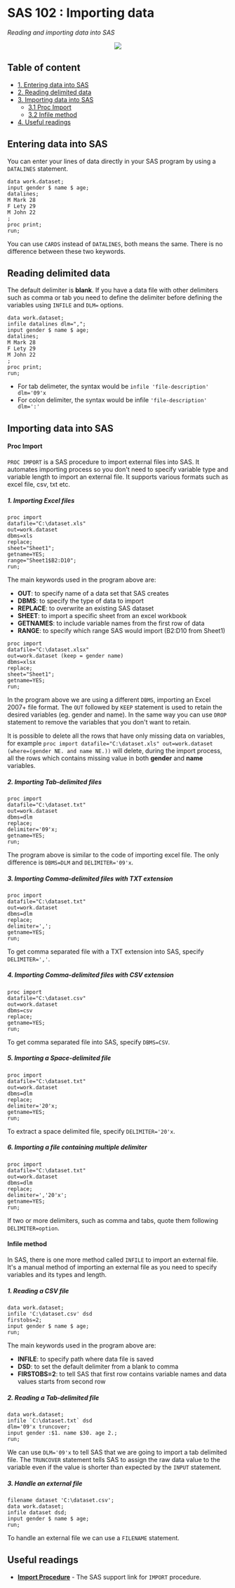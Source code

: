 # SAS 102 : Importing data
*Reading and importing data into SAS*

<p align="middle">
<img src="https://raw.githubusercontent.com/MarioCatuogno/Mappr.it/master/headers/header_sas_102.png" />
</p>

## Table of content

- [1. Entering data into SAS](#entering-data-into-sas)
- [2. Reading delimited data](#reading-delimited-data)
- [3. Importing data into SAS](#importing-data-into-sas)
    - [3.1 Proc Import](#proc-import)
    - [3.2 Infile method](#infile-method)
- [4. Useful readings](#useful-readings)

## Entering data into SAS

You can enter your lines of data directly in your SAS program by using a `DATALINES` statement.

``` sas
data work.dataset;
input gender $ name $ age;
datalines;
M Mark 28
F Lety 29
M John 22
;
proc print;
run;
```

You can use `CARDS` instead of `DATALINES`, both means the same. There is no difference between these two keywords.

## Reading delimited data

The default delimiter is __blank__. If you have a data file with other delimiters such as comma or tab you need to define the delimiter before defining the variables using `INFILE` and `DLM=` options.

``` sas
data work.dataset;
infile datalines dlm=",";
input gender $ name $ age;
datalines;
M Mark 28
F Lety 29
M John 22
;
proc print;
run;
```

* For tab delimeter, the syntax would be `infile 'file-description' dlm='09'x`
* For colon delimiter, the syntax would be infile `'file-description' dlm=':'`

## Importing data into SAS

#### Proc Import

`PROC IMPORT` is a SAS procedure to import external files into SAS. It automates importing process so you don't need to specify variable type and variable length to import an external file. It supports various formats such as excel file, csv, txt etc.

##### 1. Importing Excel files

``` sas
proc import
datafile="C:\dataset.xls"
out=work.dataset
dbms=xls
replace;
sheet="Sheet1";
getname=YES;
range="Sheet1$B2:D10";
run;
```
The main keywords used in the program above are:
* __OUT__: to specify name of a data set that SAS creates
* __DBMS__: to specify the type of data to import
* __REPLACE__: to overwrite an existing SAS dataset
* __SHEET__: to import a specific sheet from an excel workbook
* __GETNAMES__: to include variable names from the first row of data
* __RANGE__: to specify which range SAS would import (B2:D10 from Sheet1)

``` sas
proc import
datafile="C:\dataset.xlsx"
out=work.dataset (keep = gender name)
dbms=xlsx
replace;
sheet="Sheet1";
getname=YES;
run;
```

In the program above we are using a different `DBMS`, importing an Excel 2007+ file format. The `OUT` followed by `KEEP` statement is used to retain the desired variables (eg. gender and name). In the same way you can use `DROP` statement to remove the variables that you don't want to retain.

It is possible to delete all the rows that have only missing data on variables, for example `proc import datafile="C:\dataset.xls" out=work.dataset (where=(gender NE. and name NE.))` will delete, during the import process, all the rows which contains missing value in both __gender__ and __name__ variables.

##### 2. Importing Tab-delimited files

``` sas
proc import
datafile="C:\dataset.txt"
out=work.dataset
dbms=dlm
replace;
delimiter='09'x;
getname=YES;
run;
```

The program above is similar to the code of importing excel file. The only difference is `DBMS=DLM` and `DELIMITER='09'x`.

##### 3. Importing Comma-delimited files with TXT extension

``` sas
proc import
datafile="C:\dataset.txt"
out=work.dataset
dbms=dlm
replace;
delimiter=',';
getname=YES;
run;
```

To get comma separated file with a TXT extension into SAS, specify `DELIMITER=','`.

##### 4. Importing Comma-delimited files with CSV extension

``` sas
proc import
datafile="C:\dataset.csv"
out=work.dataset
dbms=csv
replace;
getname=YES;
run;
```

To get comma separated file into SAS, specify `DBMS=CSV`.

##### 5. Importing a Space-delimited file

``` sas
proc import
datafile="C:\dataset.txt"
out=work.dataset
dbms=dlm
replace;
delimiter='20'x;
getname=YES;
run;
```

To extract a space delimited file, specify `DELIMITER='20'x`.

##### 6. Importing a file containing multiple delimiter

``` sas
proc import
datafile="C:\dataset.txt"
out=work.dataset
dbms=dlm
replace;
delimiter=','20'x';
getname=YES;
run;
```

If two or more delimiters, such as comma and tabs, quote them following `DELIMITER=option`.

#### Infile method

In SAS, there is one more method called `INFILE` to import an external file. It's a manual method of importing an external file as you need to specify variables and its types and length.

##### 1. Reading a CSV file

``` sas
data work.dataset;
infile 'C:\dataset.csv' dsd
firstobs=2;
input gender $ name $ age;
run;
```

The main keywords used in the program above are:

* __INFILE__: to specify path where data file is saved
* __DSD__: to set the default delimiter from a blank to comma
* __FIRSTOBS=2__: to tell SAS that first row contains variable names and data values starts from second row

##### 2. Reading a Tab-delimited file

``` sas
data work.dataset;
infile `C:\dataset.txt` dsd
dlm='09'x truncover;
input gender :$1. name $30. age 2.;
run;
```

We can use `DLM='09'x` to tell SAS that we are going to import a tab delimited file. The `TRUNCOVER` statement tells SAS to assign the raw data value to the variable even if the value is shorter than expected by the `INPUT` statement.


##### 3. Handle an external file

``` sas
filename dataset 'C:\dataset.csv';
data work.dataset;
infile dataset dsd;
input gender $ name $ age;
run;
```

To handle an external file we can use a `FILENAME` statement.

## Useful readings

* [__Import Procedure__](http://support.sas.com/documentation/cdl/en/proc/61895/HTML/default/viewer.htm#a000332605.htm) - The SAS support link for `IMPORT` procedure.
